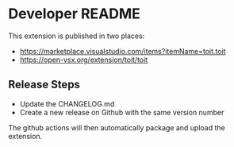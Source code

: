 # Developer README

This extension is published in two places:

* https://marketplace.visualstudio.com/items?itemName=toit.toit
* https://open-vsx.org/extension/toit/toit

## Release Steps

* Update the CHANGELOG.md
* Create a new release on Github with the same version number

The github actions will then automatically package and upload the extension.
